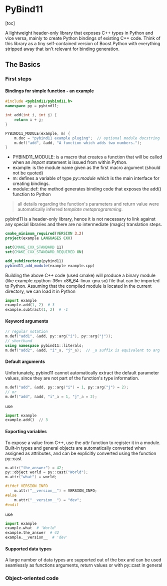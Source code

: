 # PyBind11

[toc]

A lightweight header-only library that exposes C++ types in Python and vice versa, mainly to create Python bindings of existing C++ code. Think of this library as a tiny self-contained version of Boost.Python with everything stripped away that isn't relevant for binding generation.

## The Basics

### First steps

#### Bindings for simple function - an example

```c++
#include <pybind11/pybind11.h>
namespace py = pybind11;

int add(int i, int j) {
    return i + j;
}

PYBIND11_MODULE(example, m) {
    m.doc = "pybind11 example pluging";  // optional module docstring
    m.def("add", &add, "A function which adds two numbers.");
}
```

- PYBIND11_MODULE: is a macro that creates a function that will be called when an *import* statement is issued from within Python.
- example: is the module name given as the first macro argument (should not be quoted)
- m: defines a variable of type *py::module* which is the main interface for creating bindings.
- module::def: the method generates binding code that exposes the add() function to Python

> all details regarding the function's parameters and return value were automatically inferred *template metaprogramming*.

pybind11 is a header-only library, hence it is not necessary to link against any special libraries and there are no intermediate (magic) translation steps.

```cmake
cmake_minimum_required(VERSION 3.2)
project(example LANGUAGES CXX)

set(CMAKE_CXX_STANDARD 11)
set(CMAKE_CXX_STANDARD_REQUIRED ON)

add_subdirectory(pybind11)
pybind11_add_module(example example.cpp)
```

Building the above C++ code (used cmake) will produce a binary module (like example.cpython-36m-x86_64-linux-gnu.so) file that can be imported to Python. Assuming that the compiled module is located in the current directory, we can load it in Python

```python
import example
example.add(1, 2)  # 3
example.subtract(1, 2)  # -1
```

#### **Keyword arguments**

```c++
// regular notation
m.def("add1", &add, py::arg("i"), py::arg("j"));
// shorthand
using namespace pybind11::literals;
m.def("add2", &add, "i"_a, "j"_a);  // _a suffix is equivalent to arg
```

#### **Default arguments**

Unfortunately, pybind11 cannot automatically extract the default parameter values, since they are not part of the function's type information.

```c++
m.def("add", &add, py::arg("i") = 1, py::arg("j") = 2);
// or
m.def("add", &add, "i"_a = 1, "j"_a = 2);
```

use

```python
import example
example.add()  // 3
```

#### **Exporting variables**

To expose a value from C++, use the *attr* function to register it in a module. Built-in types and general objects are automatically converted when assigned as attributes, and can be explicitly converted using the function py::cast

```c++
m.attr("the_answer") = 42;
py::object world = py::cast("World");
m.attr("what") = world;

#ifdef VERSION_INFO
	m.attr("__version__") = VERSION_INFO;
#else
	m.attr("__version__") = "dev";
#endif
```

use

```python
import example
example.what  # 'World'
example.the_answer  # 42
example.__version__  # 'dev'
```

#### Supported data types

A large number of data types are supported out of the box and can be used seamlessly as functions arguments, return values or with py::cast in general

### Object-oriented code